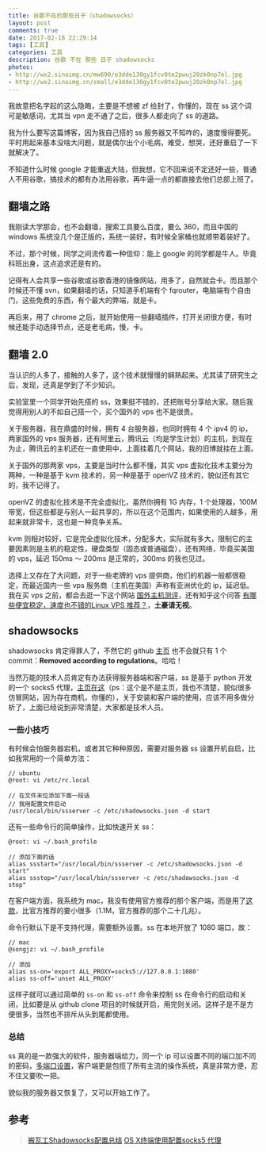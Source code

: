 ```yaml
---
title: 谷歌不在的那些日子（shadowsocks）
layout: post
comments: true
date: 2017-02-18 22:29:14
tags: [工具]
categories: 工具
description: 谷歌 不在 那些 日子 shadowsocks
photos:
- http://wx2.sinaimg.cn/mw690/e3dde130gy1fcv0te2pwuj20zk0np7el.jpg
- http://wx2.sinaimg.cn/small/e3dde130gy1fcv0te2pwuj20zk0np7el.jpg
---
```

我故意把名字起的这么隐晦，主要是不想被 zf 给封了，你懂的，现在 ss 这个词可是敏感词，尤其当 vpn 走不通了之后，很多人都走向了 ss 的道路。

我为什么要写这篇博客，因为我自己搭的 ss 服务器又不知咋的，速度慢得要死。平时用起来基本没啥大问题，就是偶尔出个小毛病，难受，想哭，还好重启了一下就解决了。
<!--more-->
不知道什么时候 google 才能重返大陆，但我想，它不回来说不定还好一些，普通人不用谷歌，搞技术的都有办法用谷歌，再牛逼一点的都直接去他们总部上班了。

## 翻墙之路

我刚读大学那会，也不会翻墙，搜索工具要么百度，要么 360，而且中国的 windows 系统没几个是正版的，系统一装好，有时候全家桶也就顺带着装好了。

不过，那个时候，同学之间流传着一种信仰：能上 google 的同学都是牛人。毕竟科班出身，这点追求还是有的。

记得有人会共享一些谷歌或谷歌香港的镜像网站，用多了，自然就会卡。而且那个时候还不懂 svn，如果翻墙的话，只知道手机端有个 fqrouter，电脑端有个自由门，这些免费的东西，有个最大的弊端，就是卡。

再后来，用了 chrome 之后，就开始使用一些翻墙插件，打开关闭很方便，有时候还能手动选择节点，还是老毛病，慢，卡。

## 翻墙 2.0

当认识的人多了，接触的人多了，这个技术就慢慢的娴熟起来。尤其读了研究生之后，发现，还真是学到了不少知识。

实验室里一个同学开始先搭的 ss，效果挺不错的，还把账号分享给大家。随后我觉得用别人的不如自己搭一个，买个国外的 vps 也不是很贵。

关于服务器，我在鼎盛的时候，拥有 4 台服务器，也同时拥有 4 个 ipv4 的 ip，两家国外的 vps 服务器，还有阿里云，腾讯云（均是学生计划）的主机，到现在为止，腾讯云的主机还在一直使用中，上面挂着几个网站，我的旧博就挂在上面。

关于国外的那两家 vps，主要是当时什么都不懂，其实 vps 虚拟化技术主要分为两种，一种是基于 kvm 技术的，另一种是基于 openVZ 技术的，貌似还有其它的，我不记得了。

openVZ 的虚拟化技术是不完全虚拟化，虽然你拥有 1G 内存，1 个处理器，100M 带宽，但这些都是与别人一起共享的，所以在这个范围内，如果使用的人越多，用起来就非常卡，这也是一种竞争关系。

kvm 则相对较好，它是完全虚拟化技术，分配多大，实际就有多大，限制它的主要因素则是主机的稳定性，硬盘类型（固态或普通磁盘），还有网络，毕竟买美国的 vps，延迟 150ms ～ 200ms 是正常的，300ms 的我也见过。

选择上又存在了大问题，对于一些老牌的 vps 提供商，他们的机器一般都很稳定，而最近国内一些 vps 服务商（主机在美国）声称有亚洲优化的 ip，延迟低。我在买 vps 之前，都会去逛一下这个网站 [国外主机测评](http://www.zhujiceping.com/)，还有知乎这个问答 [有哪些便宜稳定，速度也不错的Linux VPS 推荐？](https://www.zhihu.com/question/20800554)，**土豪请无视**。

## shadowsocks

shadowsocks 肯定得罪人了，不然它的 github [主页](https://github.com/shadowsocks/shadowsocks) 也不会就只有 1 个 commit：**Removed according to regulations**。哈哈！

当然万能的技术人员肯定有办法获得服务器端和客户端，ss 是基于 python 开发的一个 socks5 代理，[主页在这](https://shadowsocks.org)（ps：这个是不是主页，我也不清楚，貌似很多仿冒网站，因为存在商机，你懂的），关于安装和客户端的使用，应该不用多做分析了，上面已经说到非常清楚，大家都是技术人员。

### 一些小技巧

有时候会怕服务器宕机，或者其它种种原因，需要对服务器 ss 设置开机自启，比如我常用的一个简单方法：

```
// ubuntu
@root: vi /etc/rc.local 

// 在文件末位添加下面一段话
// 我用配置文件启动
/usr/local/bin/ssserver -c /etc/shadowsocks.json -d start
```

还有一些命令行的简单操作，比如快速开关 ss：

```
@root: vi ~/.bash_profile

// 添加下面的话
alias ssstart="/usr/local/bin/ssserver -c /etc/shadowsocks.json -d start"
alias ssstop="/usr/local/bin/ssserver -c /etc/shadowsocks.json -d stop"
```

在客户端方面，我系统为 mac，我没有使用官方推荐的那个客户端，而是用了[这款](https://github.com/shadowsocks/shadowsocks-iOS/wiki/Shadowsocks-for-OSX-Help)，比官方推荐的要小很多（1.1M，官方推荐的那个二十几兆）。

命令行默认下是不支持代理，需要额外设置。ss 在本地开放了 1080 端口，故：

```
// mac
@songjz: vi ~/.bash_profile

// 添加
alias ss-on='export ALL_PROXY=socks5://127.0.0.1:1080'
alias ss-off='unset ALL_PROXY'
```

这样子就可以通过简单的 `ss-on` 和 `ss-off` 命令来控制 ss 在命令行的启动和关闭，比如要是从 github clone 项目的时候就开启，用完则关闭。这样子是不是方便很多，当然也不排斥从头到尾都使用。

### 总结

ss 真的是一款强大的软件，服务器端给力，同一个 ip 可以设置不同的端口加不同的密码，[多端口设置](https://blog.whsir.com/post-274.html)，客户端更是包揽了所有主流的操作系统，真是非常方便，忍不住又要吹一把。

貌似我的服务器又恢复了，又可以开始工作了。

## 参考

>[搬瓦工Shadowsocks配置总结](http://www.jianshu.com/p/36e55c289d65)
>[OS X终端使用配置socks5 代理](http://www.jianshu.com/p/16d7275ec736)